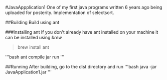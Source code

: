 #JavaAppplication1
One of my first java programs written 6 years ago being uploaded for posterity. Implementation of selectsort.

##Building
Build using ant

###Installing ant
If you don't already have ant installed on your machine it can be installed using *brew*
> brew install ant

'''bash
ant compile jar run
'''

##Running
After building, go to the dist directory and run
'''bash
java -jar JavaApplication1.jar
'''



